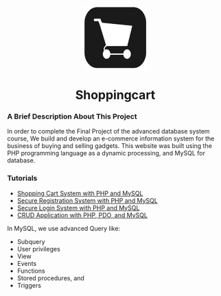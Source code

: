 <p align="center"><a href="http://47.254.197.133/"><img src="assets/icon/android-chrome-512x512.png" width="150" height="150" alt="Gadgetpedia Icon"></a></p>
<h1 align="center">Shoppingcart</h1>
<h3 align="left">A Brief Description About This Project</h3>
<p>In order to complete the Final Project of the advanced database system course, We build and develop an e-commerce information system for the business of buying and selling gadgets. This website was built using the PHP programming language as a dynamic processing, and MySQL for database.</p>
<h3>Tutorials</h3>
<ul>
 <li><a href="https://codeshack.io/shopping-cart-system-php-mysql/">Shopping Cart System with PHP and MySQL</a></li>
 <li><a href="https://codeshack.io/secure-registration-system-php-mysql/">Secure Registration System with PHP and MySQL</a></li>
 <li><a href="https://codeshack.io/secure-login-system-php-mysql/">Secure Login System with PHP and MySQL</a></li>
 <li><a href="https://codeshack.io/crud-application-php-pdo-mysql/">CRUD Application with PHP, PDO, and MySQL</a></li>
</ul>
<p>In MySQL, we use advanced Query like: 
 <ul>
   <li>Subquery</li>
   <li>User privileges</li>
   <li>View</li>
   <li>Events</li>
   <li>Functions</li>
   <li>Stored procedures, and</li>
   <li>Triggers</li>
 </ul>
</p>

